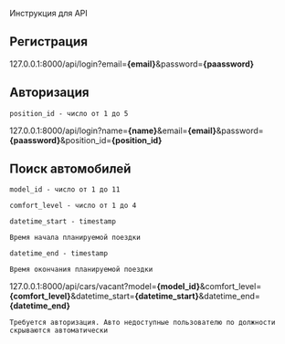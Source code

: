 Инструкция для API

## Регистрация

127.0.0.1:8000/api/login?email=**{email}**&password=**{paassword}**

## Авторизация

    position_id - число от 1 до 5

127.0.0.1:8000/api/login?name=**{name}**&email=**{email}**&password=**{paassword}**&position_id=**{position_id}**

## Поиск автомобилей

    model_id - число от 1 до 11
<a>

    comfort_level - число от 1 до 4

<a>

    datetime_start - timestamp

    Время начала планируемой поездки
<a>

    datetime_end - timestamp

    Время окончания планируемой поездки

 127.0.0.1:8000/api/cars/vacant?model=**{model_id}**&comfort_level=**{comfort_level}**&datetime_start=**{datetime_start}**&datetime_end=**{datetime_end}**

    Требуется авторизация. Авто недоступные пользователю по должности скрываются автоматически